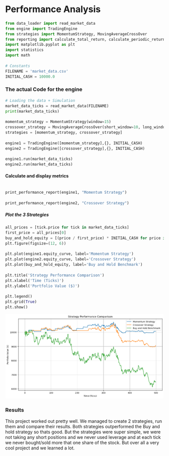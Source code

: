 # Performance Analysis


```python
from data_loader import read_market_data
from engine import TradingEngine
from strategies import MomentumStrategy, MovingAverageCrossOver
from reporting import calculate_total_return, calculate_periodic_return, calculate_sharpe_ratio, calculate_max_drawdown, print_performance_report
import matplotlib.pyplot as plt
import statistics
import math

# Constants
FILENAME = 'market_data.csv'
INITIAL_CASH = 10000.0

```

### The actual Code for the engine


```python
# Loading the data + Simulation
market_data_ticks = read_market_data(FILENAME)
print(market_data_ticks)

momentum_strategy = MomentumStrategy(window=15)
crossover_strategy = MovingAverageCrossOver(short_window=10, long_window=30)
strategies = [momentum_strategy, crossover_strategy]

engine1 = TradingEngine([momentum_strategy],{}, INITIAL_CASH)
engine2 = TradingEngine([crossover_strategy],{}, INITIAL_CASH)

engine1.run(market_data_ticks)
engine2.run(market_data_ticks)
```

#### Calculate and display metrics 


```python

print_performance_report(engine1, "Momentum Strategy")

print_performance_report(engine2, "Crossover Strategy")
```

##### Plot the 3 Strategies


```python
all_prices = [tick.price for tick in market_data_ticks]
first_price = all_prices[0]
buy_and_hold_equity = [(price / first_price) * INITIAL_CASH for price in all_prices]
plt.figure(figsize=(12, 6))

plt.plot(engine1.equity_curve, label='Momentum Strategy')
plt.plot(engine2.equity_curve, label='Crossover Strategy')
plt.plot(buy_and_hold_equity, label='Buy and Hold Benchmark')

plt.title('Strategy Performance Comparison')
plt.xlabel('Time (Ticks)')
plt.ylabel('Portfolio Value ($)')

plt.legend()
plt.grid(True)
plt.show()
```


    
![png](performance_files/performance_7_0.png)
    


### Results

This project worked out pretty well. We managed to create 2 strategies, run them and compare their results. Both strategies outperformed the Buy and hold strategy so thats good. But the strategies were super simple, we were not taking any short positions and we never used leverage and at each tick we never bought/sold more that one share of the stock. But over all a very cool project and we learned a lot.
